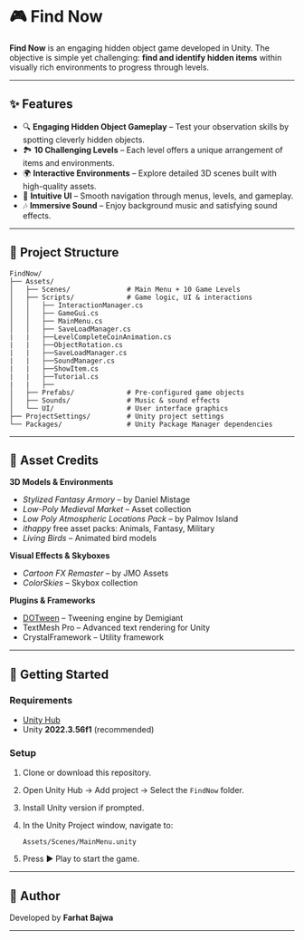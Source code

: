 
# 🎮 Find Now

**Find Now** is an engaging hidden object game developed in Unity. The objective is simple yet challenging: **find and identify hidden items** within visually rich environments to progress through levels.

---

## ✨ Features

* 🔍 **Engaging Hidden Object Gameplay** – Test your observation skills by spotting cleverly hidden objects.
* 🏞️ **10 Challenging Levels** – Each level offers a unique arrangement of items and environments.
* 🌍 **Interactive Environments** – Explore detailed 3D scenes built with high-quality assets.
* 🎨 **Intuitive UI** – Smooth navigation through menus, levels, and gameplay.
* 🎶 **Immersive Sound** – Enjoy background music and satisfying sound effects.

---

## 📂 Project Structure

```
FindNow/
├── Assets/
│   ├── Scenes/              # Main Menu + 10 Game Levels
│   ├── Scripts/             # Game logic, UI & interactions
│   │   ├── InteractionManager.cs
│   │   ├── GameGui.cs
│   │   ├── MainMenu.cs
│   │   ├── SaveLoadManager.cs
|   |   ├──LevelCompleteCoinAnimation.cs
|   |   ├──ObjectRotation.cs
|   |   ├──SaveLoadManager.cs
|   |   ├──SoundManager.cs
|   |   ├──ShowItem.cs
|   |   ├──Tutorial.cs
|   |   ├──
│   ├── Prefabs/             # Pre-configured game objects
│   ├── Sounds/              # Music & sound effects
│   └── UI/                  # User interface graphics
├── ProjectSettings/         # Unity project settings
└── Packages/                # Unity Package Manager dependencies
```

---

## 🎨 Asset Credits

**3D Models & Environments**

* *Stylized Fantasy Armory* – by Daniel Mistage
* *Low-Poly Medieval Market* – Asset collection
* *Low Poly Atmospheric Locations Pack* – by Palmov Island
* *ithappy* free asset packs: Animals, Fantasy, Military
* *Living Birds* – Animated bird models

**Visual Effects & Skyboxes**

* *Cartoon FX Remaster* – by JMO Assets
* *ColorSkies* – Skybox collection

**Plugins & Frameworks**

* [DOTween](http://dotween.demigiant.com/) – Tweening engine by Demigiant
* TextMesh Pro – Advanced text rendering for Unity
* CrystalFramework – Utility framework

---

## 🚀 Getting Started

### Requirements

* [Unity Hub](https://unity.com/download)
* Unity **2022.3.56f1** (recommended)

### Setup

1. Clone or download this repository.
2. Open Unity Hub → Add project → Select the `FindNow` folder.
3. Install Unity version if prompted.
4. In the Unity Project window, navigate to:

   ```
   Assets/Scenes/MainMenu.unity
   ```
5. Press ▶ Play to start the game.

---

## 👤 Author

Developed by **Farhat Bajwa**

---

